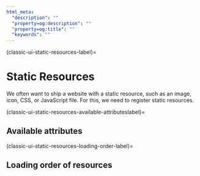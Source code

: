 ```yaml
---
html_meta:
  "description": ""
  "property=og:description": ""
  "property=og:title": ""
  "keywords": ""
---
```


(classic-ui-static-resources-label)=

# Static Resources

We often want to ship a website with a static resource, such as an image, icon, CSS, or JavaScript file.
For this, we need to register static resources.


(classic-ui-static-resources-available-attributeslabel)=

## Available attributes


(classic-ui-static-resources-loading-order-label)=

## Loading order of resources

